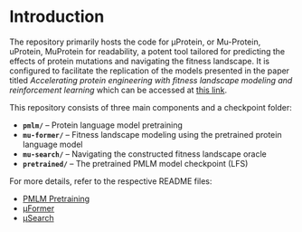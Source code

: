 # Introduction 
The repository primarily hosts the code for μProtein, or Mu-Protein, uProtein, MuProtein for readability, a potent tool tailored for predicting the effects of protein mutations and navigating the fitness landscape. It is configured to facilitate the replication of the models presented in the paper titled *Accelerating protein engineering with fitness landscape modeling and reinforcement learning* which can be accessed at [this link](https://www.biorxiv.org/content/10.1101/2023.11.16.565910v5).

This repository consists of three main components and a checkpoint folder:  

- **`pmlm/`** – Protein language model pretraining  
- **`mu-former/`** – Fitness landscape modeling using the pretrained protein language model  
- **`mu-search/`** – Navigating the constructed fitness landscape oracle
- **`pretrained/`** – The pretrained PMLM model checkpoint (LFS)

For more details, refer to the respective README files:  

- [PMLM Pretraining](pmlm/README.md)  
- [μFormer](mu-former/README.md)  
- [μSearch](mu-search/README.md)  
